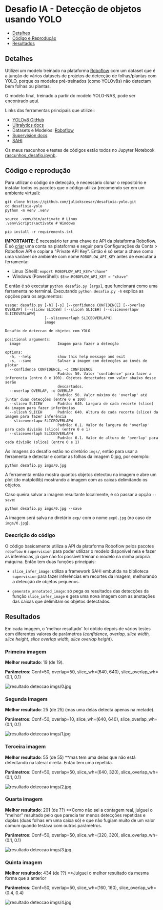 # Desafio IA - Detecção de objetos usando YOLO

- [Detalhes](#detalhes)
- [Código e Reprodução](#código-e-reprodução)
- [Resultados](#resultados)

## Detalhes
Utilizei um modelo treinado na plataforma [Roboflow](https://universe.roboflow.com/) com um dataset que é a junção de vários datasets de projetos de detecção de folhas/plantas com YOLO, porque os modelos pré-treinados (como YOLOv8s) não detectam bem folhas ou plantas.

O modelo final, treinado a partir do modelo YOLO-NAS, pode ser encontrado [aqui](https://universe.roboflow.com/jc-98d3n/plant-leaf-detection-att1p/dataset/2).

Links das ferramentas principais que utilizei:
- [YOLOv8 GitHub](https://github.com/ultralytics/ultralytics)
- [Ultralytics docs](https://docs.ultralytics.com/)
- Datasets e Modelos: [Roboflow](https://universe.roboflow.com/)
- [Supervision docs](https://supervision.roboflow.com/latest/)
- [SAHI](https://github.com/obss/sahi)

Os meus rascunhos e testes de códigos estão todos no Jupyter Notebook [rascunhos_desafio.ipynb](https://github.com/juliokscesar/desafioia-yolo/blob/main/rascunhos_desafio.ipynb).


## Código e reprodução
Para utilizar o código de detecção, é necessário clonar o repositório e instalar todos os pacotes que o código utiliza (recomendo ser em um ambiente virtual):
```
git clone https://github.com/juliokscesar/desafioia-yolo.git
cd desafioia-yolo
python -m venv .venv

source .venv/bin/activate # Linux
.venv\Scripts\activate # Windows

pip install -r requirements.txt
```

**IMPORTANTE**: É necessário ter uma chave de API da plataforma Roboflow. É só [criar](https://app.roboflow.com/) uma conta na plataforma e seguir para Configurações da Conta > Roboflow API e copiar a "Private API Key". Então é só setar a chave como uma variável de ambiente com nome `ROBOFLOW_API_KEY` antes de executar a ferramenta:
- Linux (Shell): `export ROBOFLOW_API_KEY="chave"`
- Windows (PowerShell): `$Env:ROBOFLOW_API_KEY = "chave"`

E então é só executar `python desafio.py [args]`, que funcionará como uma ferramenta no terminal. Executando `python desafio.py -h` explica as opções para os argumentos:
```
usage: desafio.py [-h] [-s] [--confidence CONFIDENCE] [--overlap OVERLAP] [--slicew SLICEW] [--sliceh SLICEH] [--sliceoverlapw SLICEOVERLAPW]
                  [--sliceoverlaph SLICEOVERLAPH]
                  image

Desafio de deteccao de objetos com YOLO

positional arguments:
  image                 Imagem para fazer a detecção

options:
  -h, --help            show this help message and exit
  -s, --save            Salvar a imagem com detecções ao invés de plotar
  --confidence CONFIDENCE, -c CONFIDENCE
                        Padrão: 50. Valor 'confidence' para fazer a inferencia (entre 0 e 100). Objetos detectados com valor abaixo desse serão
                        descartados.
  --overlap OVERLAP, -o OVERLAP
                        Padrão: 50. Valor máximo de 'overlap' até juntar duas detecções (entre 0 e 100)
  --slicew SLICEW       Padrão: 640. Largura de cada recorte (slice) da imagem para fazer inferências
  --sliceh SLICEH       Padrão: 640. Altura de cada recorte (slice) da imagem para fazer inferência
  --sliceoverlapw SLICEOVERLAPW
                        Padrão: 0.1. Valor de largura de 'overlap' para cada divisão (slice) (entre 0 e 1)
  --sliceoverlaph SLICEOVERLAPH
                        Padrão: 0.1. Valor de altura de 'overlap' para cada divisão (slice) (entre 0 e 1)
```

As imagens do desafio estão no diretório `imgs/`, então para usar a ferramenta e detectar e contar as folhas da imagem 0.jpg, por exemplo:
```
python desafio.py imgs/0.jpg
```

A ferramenta então mostra quantos objetos detectou na imagem e abre um plot (do matplotlib) mostrando a imagem com as caixas delimitando os objetos. 

Caso queira salvar a imagem resultante localmente, é só passar a opção `--save`:
```
python desafio.py imgs/0.jpg --save
```

A imagem será salva no diretório `exp/` com o nome `exp0.jpg` (no caso de `imgs/0.jpg`).

### Descrição do código
O código basicamente utiliza a API da plataforma Roboflow pelos pacotes `roboflow` e `supervision` para poder utilizar o modelo disponível nela e fazer as inferências, já que não foi possível treinar o modelo na minha própria máquina. Então tem duas funções principais: 
- `slice_infer_image`: utiliza a framework SAHI embutida na biblioteca `supervision` para fazer inferências em recortes da imagem, melhorando a detecção de objetos pequenos.

- `generate_annotated_image`: só pega os resultados das detecções da função `slice_infer_image` e gera uma nova imagem com as anotações das caixas que delimitam os objetos detectados.


## Resultados

Em cada imagem, o 'melhor resultado' foi obtido depois de vários testes com diferentes valores de parâmetros (*confidence, overlap, slice width, slice height, slice overlap width, slice overlap height*).

### Primeira imagem
**Melhor resultado**: 19 (de 19).

**Parâmetros**: Conf=50, overlap=50, slice_wh=(640, 640), slice_overlap_wh=(0.1, 0.1)

![resultado deteccao imgs/0.jpg](exp/exp0.jpg)

### Segunda imagem
**Melhor resultado**: 25 (de 25) (mas uma delas detecta apenas na metade).

**Parâmetros**: Conf=50, overlap=10, slice_wh=(640, 640), slice_overlap_wh=(0.1, 0.1)

![resultado deteccao imgs/1.jpg](exp/exp1.jpg)

### Terceira imagem
**Melhor resultado**: 55 (de 55) **mas tem uma delas que não está detectando na lateral direita. Então tem uma repetida.

**Parâmetros**: Conf=50, overlap=50, slice_wh=(640, 320), slice_overlap_wh=(0.1, 0.1)

![resultado deteccao imgs/2.jpg](exp/exp2.jpg)

### Quarta imagem
**Melhor resultado**: 201 (de ??) **Como não sei a contagem real, julguei o "melhor" resultado pelo que parecia ter menos detecções repetidas e duplas (duas folhas em uma caixa só) e que não fugiam muito de um valor comum quando testava com outros parâmetros.

**Parâmetros**: Conf=50, overlap=50, slice_wh=(320, 320), slice_overlap_wh=(0.1, 0.1)

![resultado deteccao imgs/3.jpg](exp/exp3.jpg)

### Quinta imagem
**Melhor resultado:** 434 (de ??) **Julguei o melhor resultado da mesma forma que a anterior

**Parâmetros**: Conf=50, overlap=50, slice_wh=(160, 160), slice_overlap_wh=(0.4, 0.4)

![resultado deteccao imgs/4.jpg](exp/exp4.jpg)
